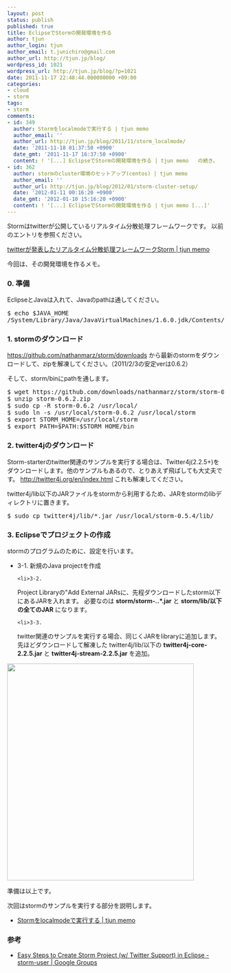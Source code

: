 ```yaml
---
layout: post
status: publish
published: true
title: EclipseでStormの開発環境を作る
author: tjun
author_login: tjun
author_email: t.junichiro@gmail.com
author_url: http://tjun.jp/blog/
wordpress_id: 1021
wordpress_url: http://tjun.jp/blog/?p=1021
date: 2011-11-17 22:48:44.000000000 +09:00
categories:
- cloud
- storm
tags:
- storm
comments:
- id: 349
  author: Stormをlocalmodeで実行する | tjun memo
  author_email: ''
  author_url: http://tjun.jp/blog/2011/11/storm_localmode/
  date: '2011-11-18 01:37:50 +0900'
  date_gmt: '2011-11-17 16:37:50 +0900'
  content: ! '[...] EclipseでStormの開発環境を作る | tjun memo   の続き。  [...]'
- id: 362
  author: stormのcluster環境のセットアップ(centos) | tjun memo
  author_email: ''
  author_url: http://tjun.jp/blog/2012/01/storm-cluster-setup/
  date: '2012-01-11 00:16:20 +0900'
  date_gmt: '2012-01-10 15:16:20 +0900'
  content: ! '[...] EclipseでStormの開発環境を作る | tjun memo [...]'
---
```

Stormはtwitterが公開しているリアルタイム分散処理フレームワークです。
以前のエントリを参照ください。

<a href="http://tjun.jp/blog/2011/10/storm_intro/">twitterが発表したリアルタイム分散処理フレームワークStorm | tjun memo</a>


今回は、その開発環境を作るメモ。

<h3>0. 準備</h3>
EclipseとJavaは入れて、Javaのpathは通してください。
<pre>
$ echo $JAVA_HOME
/System/Library/Java/JavaVirtualMachines/1.6.0.jdk/Contents/Home
</pre>


<h3>1. stormのダウンロード</h3>

<a href="https://github.com/nathanmarz/storm/downloads">https://github.com/nathanmarz/storm/downloads</a> から最新のstormをダウンロードして、zipを解凍してください。（2011/2/3の安定verは0.6.2）

そして、storm/binにpathを通します。

<pre>
$ wget https://github.com/downloads/nathanmarz/storm/storm-0.6.2.zip --no-check-certificate
$ unzip storm-0.6.2.zip
$ sudo cp -R storm-0.6.2 /usr/local/
$ sudo ln -s /usr/local/storm-0.6.2 /usr/local/storm
$ export STORM_HOME=/usr/local/storm
$ export PATH=$PATH:$STORM_HOME/bin
</pre>


<h3>2. twitter4jのダウンロード</h3>

Storm-starterのtwitter関連のサンプルを実行する場合は、Twitter4j(2.2.5+)をダウンロードします。他のサンプルもあるので、とりあえず飛ばしても大丈夫です。
<a href="http://twitter4j.org/en/index.html">http://twitter4j.org/en/index.html</a>
これも解凍してください。

twitter4j/lib以下のJARファイルをstormから利用するため、JARをstormのlibディレクトリに置きます。
<pre>
$ sudo cp twitter4j/lib/*.jar /usr/local/storm-0.5.4/lib/
</pre>


<h3>3. Eclipseでプロジェクトの作成</h3>

stormのプログラムのために、設定を行います。

<ul>
	<li>3-1. 
新規のJava projectを作成</li>

	<li>3-2. 
Project Libraryの"Add External JARsに、先程ダウンロードしたstorm以下にあるJARを入れます。
必要なのは <strong>storm/storm-*.*.*.jar</strong> と <strong>storm/lib/以下の全てのJAR</strong> になります。</li>

	<li>3-3. 
twitter関連のサンプルを実行する場合、同じくJARをlibraryに追加します。
先ほどダウンロードして解凍した twitter4j/lib/以下の <strong>twitter4j-core-2.2.5.jar</strong> と <strong>twitter4j-stream-2.2.5.jar</strong> を追加。
</li>
</ul>

<a href="http://tjun.jp/blog/img/2011/11/NewJavaProject-258x300.jpg" rel="attachment"><img src="http://tjun.jp/blog/img/2011/11/NewJavaProject-258x300.jpg" alt="" title="ProjectLibrary" width="434" height="504" class="aligncenter size-medium" /></a>

準備は以上です。

次回はstormのサンプルを実行する部分を説明します。
<ul>
	<li><a href="http://tjun.jp/blog/2011/11/storm_localmode/">Stormをlocalmodeで実行する | tjun memo</a></li>
</ul>

<h3>参考</h3>
<ul>
	<li><a href="http://groups.google.com/group/storm-user/browse_thread/thread/5d46225969470773/4cd6b297022e3279?lnk=gst&q=eclipse#4cd6b297022e3279">Easy Steps to Create Storm Project (w/ Twitter Support) in Eclipse - storm-user | Google Groups</a></li>
</ul>
